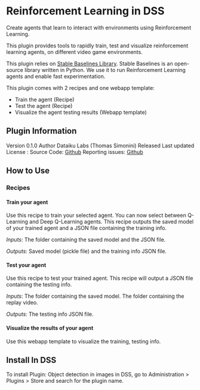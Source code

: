 # Reinforcement Learning in DSS

Create agents that learn to interact with environments using Reinforcement Learning.

This plugin provides tools to rapidly train, test and visualize reinforcement learning agents, on different video game environments.

This plugin relies on [Stable Baselines Library](https://stable-baselines.readthedocs.io/en/master/). Stable Baselines is an open-source library written in Python. We use it to run Reinforcement Learning agents and enable fast experimentation.

This plugin comes with 2 recipes and one webapp template:

- Train the agent (Recipe)
- Test the agent (Recipe)
- Visualize the agent testing results (Webapp template)

## Plugin Information
Version 0.1.0
Author Dataiku Labs (Thomas Simonini)
Released
Last updated
License : 
Source Code: [Github]()
Reporting issues: [Github](https://github.com/dataiku/dataiku-contrib/issues)

## How to Use
### Recipes
#### Train your agent
Use this recipe to train your selected agent. You can now select between Q-Learning and Deep Q-Learning agents. This recipe outputs the saved model of your trained agent and a JSON file containing the training info.

_Inputs_:
The folder containing the saved model and the JSON file.

_Outputs_:
Saved model (pickle file) and the training info JSON file.

#### Test your agent
Use this recipe to test your trained agent. This recipe will output a JSON file containing the testing info.

_Inputs_:
The folder containing the saved model.
The folder containing the replay video.

_Outputs_:
The testing info JSON file.

#### Visualize the results of your agent
Use this webapp template to visualize the training, testing info.
 

## Install In DSS
To install Plugin: Object detection in images in DSS, go to Administration > Plugins > Store and search for the plugin name.




